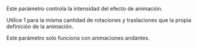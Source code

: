 Este parámetro controla la intensidad del efecto de animación.

Utilice 1 para la misma cantidad de rotaciones y traslaciones que la propia definición de la animación.

Este parámetro solo funciona con animaciones andantes.